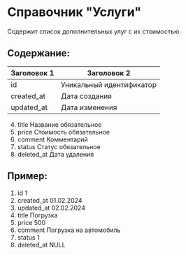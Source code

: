 # Справочник "Услуги"

Содержит список дополнительных улуг с их стоимостью.


## Содержание:
| Заголовок 1   | Заголовок 2               |
| -----------   | -----------               |
| id            | Уникальный идентификатор  |
| created_at    | Дата создания             |
| updated_at    | Дата изменения            |

4. title           Название                    обязательное
5. price           Стоимость                   обязательное
6. comment         Комментарий
7. status          Статус                      обязательное
8. deleted_at      Дата удаления

## Пример:
1. id              1
2. created_at      01.02.2024
3. updated_at      02.02.2024
4. title           Погрузка
5. price           500
6. comment         Погрузка на автомобиль
7. status          1
8. deleted_at      NULL

